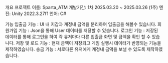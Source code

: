 개요
프로젝트 이름: Sparta_ATM
개발기간: 1차 2025.03.20 ~ 2025.03.26 (1주)
엔진: Unity 2022.3.27f1
언어: C#

기능
입출금 기능 : UI 내 지갑과 계정내 금액을 분리하여 입출금을 해볼수 있습니다.
회원가입 기능 : Json을 통해 User 데이터를 저장할 수 있습니다.
로그인 기능 : 저장된 데이터를 통해 로그인을 하여 각 유저마다 다른 입출금 화면 및 금액을 확인 할 수 있습니다.
저장 및 로드 기능 : 현재 금액이 저장되고 게임 실행시 데이터가 반영되는 기능을 제작하였습니다.
송금 기능 : 서로다른 유저에게 계정내 금액을 보낼 수 있도록 제작하였습니다.
